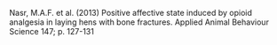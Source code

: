 Nasr, M.A.F. et al. (2013) Positive affective state induced by opioid analgesia in laying hens with bone fractures. Applied Animal Behaviour Science 147; p. 127-131